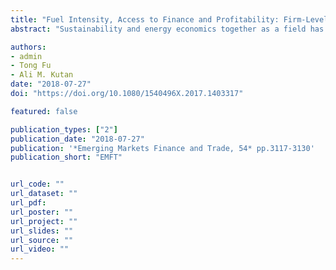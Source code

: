 ```yaml
---
title: "Fuel Intensity, Access to Finance and Profitability: Firm-Level Evidence from China"
abstract: "Sustainability and energy economics together as a field has rapidly developed in recent years. However, it is still limited of the literature regarding the effect of energy on firm performance. This article fills the gap by providing empirical evidence from China on the fuel intensity-performance link at the firm level. Our findings are summarized as follows: (i) firms’ fuel intensity significantly constrains the firms’ profitability and the constraint effect is significantly greater for firms with no access to finance; (ii) an increase in fuel intensity reduces profitability by intensifying the financial constraint effect; and (iii) financial access moderates the constraint effect of fuel intensity on firm’s performance. The policy implications of the findings are discussed."

authors:
- admin
- Tong Fu
- Ali M. Kutan
date: "2018-07-27"
doi: "https://doi.org/10.1080/1540496X.2017.1403317"

featured: false

publication_types: ["2"]
publication_date: "2018-07-27"
publication: '*Emerging Markets Finance and Trade, 54* pp.3117-3130'
publication_short: "EMFT"


url_code: ""
url_dataset: ""
url_pdf: 
url_poster: ""
url_project: ""
url_slides: ""
url_source: ""
url_video: ""
---
```

